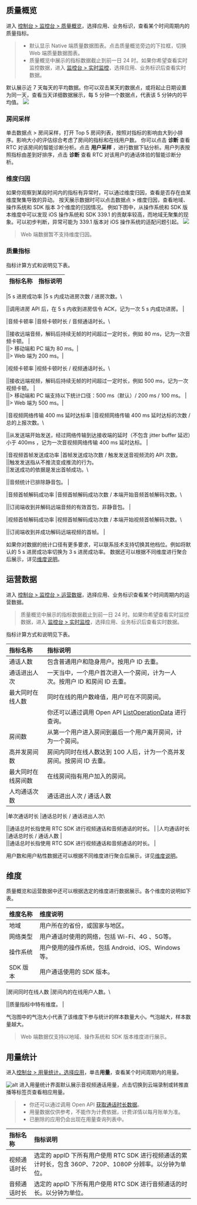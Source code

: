 ## 质量概览

进入 [控制台 > 监控台 > 质量概览](https://console.volcengine.com/rtc/callQualityRTC/qos)，选择应用、业务标识，查看某个时间周期内的质量指标。

> - 默认显示 Native 端质量数据图表。点击质量概览旁边的下拉框，切换 Web 端质量数据图表。
> - 质量概览中展示的指标数据截止到前一日 24 时。如果你希望查看实时监控数据，进入 [监控台 > 实时监控](https://console.volcengine.com/rtc/callQualityRTC/monitor)，选择应用、业务标识后查看实时数据。
> 	
默认展示近 7 天每天的平均数据。你可以双击某天的数据点，或将起止日期设置为同一天，查看当天详细数据展示，每 5 分钟一个数据点，代表该 5 分钟内的平均值。
![](https://portal.volccdn.com/obj/volcfe/cloud-universal-doc/upload_0d48eba9dcfb807b8478097687b1a0a4.gif)

### 房间采样

单击数据点 > 房间采样，打开 Top 5 房间列表，按照对指标的影响由大到小排序。影响大小的评估综合考虑了房间的指标和在线用户数。
你可以点击 **诊断** 查看 RTC 对该房间的智能诊断分析。点击 **用户采样** ，进行数据下钻分析。用户列表按照指标由差到好排序，点击 **诊断** 查看 RTC 对该用户的通话体验的智能诊断分析。

### 维度归因

如果你观察到某段时间内的指标有异常时，可以通过维度归因，查看是否存在由某维度聚集导致的异动。
按天展示数据时可以点击数据点 > 维度归因，查看地域、操作系统和 SDK 版本 3个维度的归因情况。
例如下图中，从操作系统和 SDK 版本维度中可以发现 iOS 操作系统和 SDK 339.1 的贡献率较高，而地域无聚集的现象。可以初步判断，异常可能为 339.1 版本对 iOS 操作系统的适配问题引起。
![](https://portal.volccdn.com/obj/volcfe/cloud-universal-doc/upload_b8b9bc475c3f3b5c83ff149353692b49.png)

> Web 端数据暂不支持维度归因。

### 质量指标
指标计算方式和说明见下表。

|指标名称 |指标说明 |
|---|---|

|5 s 进房成功率 |5 s 内成功进房次数 / 进房次数。\

||调用进房 API 后，在 5 s 内收到进房信令 ACK，记为一次 5 s 内成功进房。 |

|音频卡顿率 |音频卡顿时长 / 音频通话时长。\

||接收远端音频，解码后持续无帧的时间超过一定时长，例如 80 ms，记为一次音频卡顿。 |\
||> 移动端和 PC 端为 80 ms。|\
||> Web 端为 200 ms。|

|视频卡顿率 |视频卡顿时长 / 视频通话时长。\

||接收远端视频，解码后持续无帧的时间超过一定时长，例如 500 ms，记为一次视频卡顿。 |\
||> 移动端和 PC 端支持以下统计口径：500 ms（默认）/ 200 ms / 100 ms。 |\
||> Web 端为 500 ms。|

|音视频网络传输 400 ms 延时达标率 |音视频网络传输 400 ms 延时达标的次数 / 总的上报次数。\

||从发送端开始发送，经过网络传输到达接收端的延时（不包含 jitter buffer 延迟）小于 400ms ，记为一次音视频网络传输 400 ms 延时达标。 |

|音视频首帧发送成功率 |首帧发送成功次数 / 触发发送音视频流的 API 次数。\
||触发发送指从不推流变成推流的行为。\
||发送成功的依据是发出首帧成功。\

||音频统计已排除静音包。 |

|音频首帧解码成功率 |音频首帧解码成功次数 / 本端开始音频首帧解码次数。\

||订阅端收到并解码远端音频的有效首包，非静音包。 |

|视频首帧解码成功率 |视频首帧解码成功次数 / 本端开始视频首帧解码次数。\

||订阅端收到并成功解码远端视频的首帧。 |


如果你对数据的统计口径有更多要求，可以联系技术支持切换其他档位。例如将默认的 5 s 进房成功率切换为 3 s 进房成功率。
数据还可以根据不同维度进行聚合后展示，详见[维度说明](https://www.volcengine.com/docs/6348/70063#%E7%BB%B4%E5%BA%A6)。

## 运营数据

进入 [控制台 > 监控台 > 运营数据](https://console.volcengine.com/rtc/callQualityRTC/operation)，选择应用、业务标识查看某个时间周期内的运营数据。


> 质量概览中展示的指标数据截止到前一日 24 时。如果你希望查看实时监控数据，进入 [监控台 > 实时监控](https://console.volcengine.com/rtc/callQualityRTC/monitor)，选择应用、业务标识后查看实时数据。

指标计算方式和说明见下表。

|指标名称 |指标说明 |
|:--|:--|
|通话人数 |包含普通用户和隐身用户。按用户 ID 去重。 |
|通话进出人次 |一天当中，一个用户首次进入一个房间，计为一人次。按用户 ID 和房间 ID 去重。 |
|最大同时在线人数 |同时在线的用户数峰值，用户可在不同房间。|\
||你还可以通过调用 Open API [ListOperationData](128967) 进行查询。 |
|房间数 |从第一个用户进入房间到最后一个用户离开房间，计为一个房间。 |
|高并发房间数 |房间内同时在线人数达到 100 人后，计为一个高并发房间。按房间 ID 去重。 |
|最大同时在线房间数 |在线房间指有用户加入的房间。 |
|人均通话次数 |通话进出人次 / 通话人数 |

|单次通话时长 |通话总时长 / 通话进出人次\

||通话总时长指使用 RTC SDK 进行视频通话和音频通话的时长。 |
|人均通话时长 |通话总时长 / 通话人数 |\
||通话总时长指使用 RTC SDK 进行视频通话和音频通话的时长。 |


用户数和用户粘性数据还可以根据不同维度进行聚合后展示，详见[维度说明](https://www.volcengine.com/docs/6348/70063#%E7%BB%B4%E5%BA%A6)。

## 维度

质量概览和运营数据中还可以根据选定的维度进行数据展示。各个维度的说明如下表。

|维度名称 |维度说明 |
|:--|:--|
|地域 |用户所在的省份，或国家与地区。 |
|网络类型 |用户通话时使用的网络，包括 Wi-Fi、4G 、5G等。 |
|操作系统 |用户使用的操作系统，包括 Android、iOS、Windows 等。 |
|SDK 版本 |用户通话使用的 SDK 版本。 |

|房间同时在线人数 |房间内的在线用户人数。\

||质量指标中特有维度。 |


气泡图中的气泡大小代表了该维度下参与统计的样本数量大小。气泡越大，样本数量越大。
> Web 端数据仅支持以地域、操作系统和 SDK 版本维度进行展示。

## 用量统计

进入[控制台 > 用量统计，选择应用](https://console.volcengine.com/rtc/statisticsRTC)，单击**用量**，查看某个时间周期内的用量。

![alt](https://portal.volccdn.com/obj/volcfe/cloud-universal-doc/upload_aab908a714940e33bae137788abb2783.png)
进入用量统计界面默认展示音视频通话用量，点击切换到云端录制或转推直播等标签页查看相应用量。

> - 你还可以通过调用 Open API [获取通话时长数据](https://www.volcengine.com/docs/6348/71234)。
> - 用量数据仅供参考，不能作为计费依据，计费详情以每月账单为准。
> - 已删除的应用仍会出现在用量查询列表中。

|指标名称 |指标说明 |
|:--|:--|
|视频通话时长 |选定的 appID 下所有用户使用 RTC SDK 进行视频通话的累计时长，包含 360P、720P、1080P 分辨率。以分钟为单位。 |
|音频通话时长 |选定的 appID 下所有用户使用 RTC SDK 进行音频通话的时长。以分钟为单位。 |